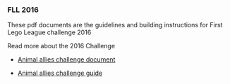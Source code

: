 ### FLL 2016

These pdf documents are the guidelines and building instructions for First Lego League challenge 2016

Read more about the 2016 Challenge

 - [Animal allies challenge document](http://www.firstlegoleague.org/sites/default/files/animal-allies/animal-allies-challenge-document.pdf)

 - [Animal allies challenge guide](http://www.firstlegoleague.org/sites/default/files/animal-allies/animal-allies-challenge-guide.pdf)


